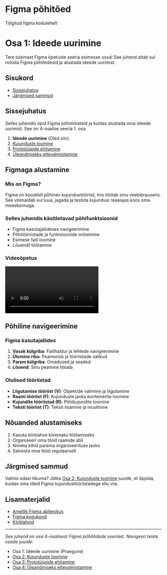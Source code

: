 # Figma põhitõed 
Tõlgitud figma kodulehelt

# Osa 1: Ideede uurimine

Tere tulemast Figma õpetuste seeria esimesse ossa! See juhend aitab sul mõista Figma põhitõdesid ja alustada ideede uurimist.

## Sisukord
- [Sissejuhatus](#sissejuhatus)
- [Järgmised sammud](#järgmised-sammud)

## Sissejuhatus

Selles juhendis õpid Figma põhimõisteid ja kuidas alustada oma ideede uurimist. See on 4-osalise seeria 1. osa:

1. **Ideede uurimine** (Oled siin)
2. [Kujunduste loomine](02-kujunduste-loomine.md)
3. [Prototüüpide ehitamine](03-prototüüpide-ehitamine.md)
4. [Üleandmiseks ettevalmistamine](04-üleandmise-ettevalmistamine.md)

## Figmaga alustamine

### Mis on Figma?
Figma on koostööl põhinev kujundustööriist, mis töötab sinu veebibrauseris. See võimaldab sul luua, jagada ja testida kujundusi reaalajas koos oma meeskonnaga.

### Selles juhendis käsitletavad põhifunktsioonid
- Figma kasutajaliideses navigeerimine
- Põhitööriistade ja funktsioonide mõistmine
- Esimese faili loomine
- Lõuendil töötamine

### Videoõpetus

<video src="https://help.figma.com/hc/article_attachments/4405269899287/explore-ideas.mp4"></video>
## Põhiline navigeerimine

### Figma kasutajaliides
1. **Vasak külgriba**: Failihaldur ja lehtede navigeerimine
2. **Ülemine riba**: Peamenüü ja tööriistade valikud
3. **Parem külgriba**: Omadused ja seaded
4. **Lõuend**: Sinu peamine tööala

### Olulised tööriistad
- **Liigutamise tööriist (V)**: Objektide valimine ja liigutamine
- **Raami tööriist (F)**: Kujunduste jaoks konteinerite loomine
- **Kujundite tööriistad (R)**: Põhikujundite loomine
- **Teksti tööriist (T)**: Teksti lisamine ja muutmine

## Nõuanded alustamiseks
1. Kasuta kiirklahve kiiremaks töötamiseks
2. Organiseeri oma tööd raamide abil
3. Nimeta kihid parema organiseerituse jaoks
4. Salvesta oma tööd regulaarselt

## Järgmised sammud

Valmis edasi liikuma? Jätka [Osa 2: Kujunduste loomine](02-kujunduste-loomine.md) juurde, et õppida, kuidas oma ideid Figma kujundustööriistadega ellu viia.

## Lisamaterjalid
- [Ametlik Figma abikeskus](https://help.figma.com)
- [Figma kogukond](https://www.figma.com/community)
- [Kiirklahvid](https://help.figma.com/hc/en-us/articles/360040328653-Use-keyboard-shortcuts)

---
*See juhend on osa 4-osalisest Figma põhitõdede seeriast. Navigeeri teiste osade juurde:*
- Osa 1: Ideede uurimine (Praegune)
- [Osa 2: Kujunduste loomine](02-kujunduste-loomine.md)
- [Osa 3: Prototüüpide ehitamine](03-prototüüpide-ehitamine.md)
- [Osa 4: Üleandmiseks ettevalmistamine](04-üleandmise-ettevalmistamine.md) 